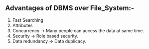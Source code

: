 ## Advantages of DBMS over File_System:-

1) Fast Searching
2) Attributes
3) Concurrency -> Many people can access the data at same time.
4) Security -> Role based security.
5) Data redundancy -> Data duplicacy.